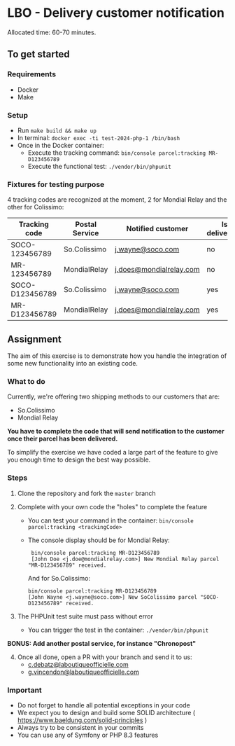 # LBO - Delivery customer notification
Allocated time: 60-70 minutes.

## To get started
### Requirements
- Docker
- Make

### Setup
- Run `make build && make up`
- In terminal: `docker exec -ti test-2024-php-1 /bin/bash`
- Once in the Docker container:
    - Execute the tracking command: `bin/console parcel:tracking MR-D123456789`
    - Execute the functional test: `./vendor/bin/phpunit`

### Fixtures for testing purpose
4 tracking codes are recognized at the moment, 2 for Mondial Relay and the other for Colissimo:

| Tracking code   | Postal Service| Notified customer | Is delivered? |
|-----------------|---|---|---------------|
| SOCO-123456789  | So.Colissimo | j.wayne@soco.com | no            |
| MR-123456789    | MondialRelay | j.does@mondialrelay.com | no            |
| SOCO-D123456789 | So.Colissimo | j.wayne@soco.com | yes           |
| MR-D123456789   | MondialRelay | j.does@mondialrelay.com | yes           |

## Assignment
The aim of this exercise is to demonstrate how you handle the integration of some new functionality into an existing code.

### What to do
Currently, we're offering two shipping methods to our customers that are:
- So.Colissimo
- Mondial Relay

**You have to complete the code that will send notification to the customer once their parcel has been delivered.**

To simplify the exercise we have coded a large part of the feature to give you enough time to design the best way possible.

### Steps
1. Clone the repository and fork the `master` branch

2. Complete with your own code the "holes" to complete the feature

    - You can test your command in the container: `bin/console parcel:tracking <trackingCode>`

    - The console display should be for Mondial Relay:

        ```
         bin/console parcel:tracking MR-D123456789
         [John Doe <j.doe@mondialrelay.com>] New Mondial Relay parcel "MR-D123456789" received.
      ```

      And for So.Colissimo:

         ```
         bin/console parcel:tracking MR-D123456789
         [John Wayne <j.wayne@soco.com>] New SoColissimo parcel "SOCO-D123456789" received.
         ```

3. The PHPUnit test suite must pass without error
    - You can trigger the test in the container: `./vendor/bin/phpunit`

**BONUS: Add another postal service, for instance "Chronopost"**

4. Once all done, open a PR with your branch and send it to us:
    - c.debatz@laboutiqueofficielle.com
    - g.vincendon@laboutiqueofficielle.com

### Important
- Do not forget to handle all potential exceptions in your code
- We expect you to design and build some SOLID architecture ( https://www.baeldung.com/solid-principles )
- Always try to be consistent in your commits
- You can use any of Symfony or PHP 8.3 features
